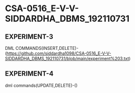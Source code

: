 # CSA-0516_E-V-V-SIDDARDHA_DBMS_192110731
## EXPERIMENT-3
DML COMMANDS(INSERT,DELETE)-(https://github.com/siddardha1098/CSA-0516_E-V-V-SIDDARDHA_DBMS_192110731/blob/main/experiment%203.txt)
## EXPERIMENT-4
dml commands(UPDATE,DELETE)-()
